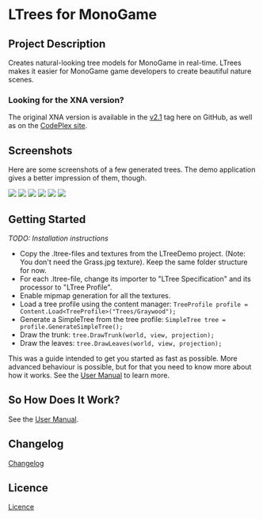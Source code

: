 # LTrees for MonoGame

## Project Description

Creates natural-looking tree models for MonoGame in real-time. LTrees makes it 
easier for MonoGame game developers to create beautiful nature scenes.

### Looking for the XNA version?

The original XNA version is available in the
[v2.1](https://github.com/LTrees/LTrees/tree/v2.1) tag here on GitHub, as well
as on the [CodePlex site](http://ltrees.codeplex.com/).

## Screenshots

Here are some screenshots of a few generated trees. The demo application gives a 
better impression of them, though.

<p>
<img src="http://download-codeplex.sec.s-msft.com/Download?ProjectName=LTrees&DownloadId=56673" />
<img src="http://download-codeplex.sec.s-msft.com/Download?ProjectName=LTrees&DownloadId=56674" />
<img src="http://download-codeplex.sec.s-msft.com/Download?ProjectName=LTrees&DownloadId=56676" />
<img src="http://download-codeplex.sec.s-msft.com/Download?ProjectName=LTrees&DownloadId=56675" />
<img src="http://download-codeplex.sec.s-msft.com/Download?ProjectName=LTrees&DownloadId=56677" />
<img src="http://download-codeplex.sec.s-msft.com/Download?ProjectName=LTrees&DownloadId=56678" />
</p>

## Getting Started

*TODO: Installation instructions*

* Copy the .ltree-files and textures from the LTreeDemo project. (Note: You don't 
  need the Grass.jpg texture). Keep the same folder structure for now.
* For each .ltree-file, change its importer to "LTree Specification" and its 
  processor to "LTree Profile".
* Enable mipmap generation for all the textures.
* Load a tree profile using the content manager:
  `TreeProfile profile = Content.Load<TreeProfile>("Trees/Graywood");`
* Generate a SimpleTree from the tree profile:
  `SimpleTree tree = profile.GenerateSimpleTree();`
* Draw the trunk:
  `tree.DrawTrunk(world, view, projection);`
* Draw the leaves:
  `tree.DrawLeaves(world, view, projection);`

This was a guide intended to get you started as fast as possible. More advanced 
behaviour is possible, but for that you need to know more about how it works. 
See the [User Manual](doc/user-manual.md) to learn more.

## So How Does It Work?

See the [User Manual](doc/user-manual.md).

## Changelog

[Changelog](CHANGELOG.md)

## Licence

[Licence](LICENCE.txt)